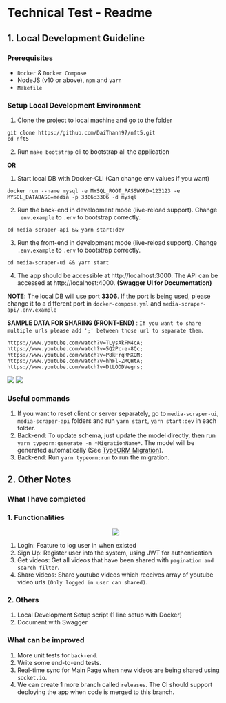 # Technical Test - Readme

## 1. Local Development Guideline

### Prerequisites

- `Docker` & `Docker Compose`
- NodeJS (v10 or above), `npm` and `yarn`
- `Makefile`

### Setup Local Development Environment

1. Clone the project to local machine and go to the folder

```
git clone https://github.com/DaiThanh97/nft5.git
cd nft5
```

2. Run `make bootstrap` cli to bootstrap all the application

**OR**

1. Start local DB with Docker-CLI (Can change env values if you want)

```
docker run --name mysql -e MYSQL_ROOT_PASSWORD=123123 -e MYSQL_DATABASE=media -p 3306:3306 -d mysql
```

2. Run the back-end in development mode (live-reload support). Change `.env.example` to `.env` to bootstrap correctly.

```
cd media-scraper-api && yarn start:dev
```

3. Run the front-end in development mode (live-reload support). Change `.env.example` to `.env` to bootstrap correctly.

```
cd media-scraper-ui && yarn start
```

4. The app should be accessible at http://localhost:3000. The API can be accessed at http://localhost:4000. **(Swagger UI for Documentation)**

**NOTE**: The local DB will use port **3306**. If the port is being used, please change it to a different port in `docker-compose.yml` and `media-scraper-api/.env.example`

**SAMPLE DATA FOR SHARING (FRONT-END)** :
`If you want to share multiple urls please add ';' between those url to separate them`.

```
https://www.youtube.com/watch?v=TLysAkFM4cA;
https://www.youtube.com/watch?v=5Q2Pc-e-8Qc;
https://www.youtube.com/watch?v=P8kFrqRMXQM;
https://www.youtube.com/watch?v=hhFl-ZMQHtA;
https://www.youtube.com/watch?v=DtLODDVegns;
```

<image src="./imgs/swagger-img.png" />
<image src="./imgs/app.png" />

### Useful commands

1. If you want to reset client or server separately, go to `media-scraper-ui`, `media-scraper-api` folders and run `yarn start`, `yarn start:dev` in each folder.
2. Back-end: To update schema, just update the model directly, then run `yarn typeorm:generate -n *MigrationName*`. The model will be generated automatically (See [TypeORM Migration](https://typeorm.io/#/migrations)).
3. Back-end: Run `yarn typeorm:run` to run the migration.

## 2. Other Notes

### What I have completed

### 1. Functionalities

<p align="center">
  <image src="./imgs/dbdesign.png"/>
</p>

1. Login: Feature to log user in when existed
2. Sign Up: Register user into the system, using JWT for authentication
3. Get videos: Get all videos that have been shared with `pagination and search filter`.
4. Share videos: Share youtube videos which receives array of youtube video urls `(Only logged in user can shared)`.

### 2. Others

1. Local Development Setup script (1 line setup with Docker)
2. Document with Swagger

### What can be improved

1. More unit tests for `back-end`.
2. Write some end-to-end tests.
3. Real-time sync for Main Page when new videos are being shared using `socket.io`.
4. We can create 1 more branch called `releases`. The CI should support deploying the app when code is merged to this branch.
